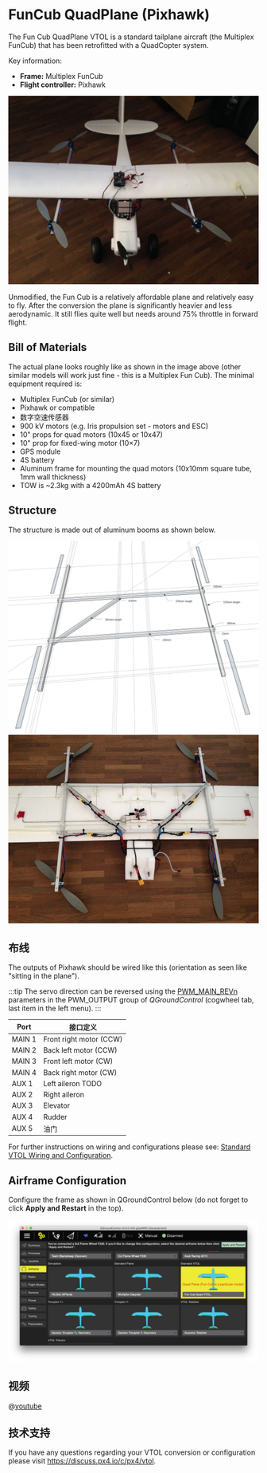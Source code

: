 # FunCub QuadPlane (Pixhawk)

The Fun Cub QuadPlane VTOL is a standard tailplane aircraft (the Multiplex FunCub) that has been retrofitted with a QuadCopter system.

Key information:

- **Frame:** Multiplex FunCub
- **Flight controller:** Pixhawk

![Fun Cub VTOL](../../assets/airframes/vtol/funcub_pixhawk/fun_cub_vtol_complete.jpg)

Unmodified, the Fun Cub is a relatively affordable plane and relatively easy to fly. After the conversion the plane is significantly heavier and less aerodynamic. It still flies quite well but needs around 75% throttle in forward flight.


## Bill of Materials

The actual plane looks roughly like as shown in the image above (other similar models will work just fine - this is a Multiplex Fun Cub). The minimal equipment required is:

- Multiplex FunCub (or similar)
- Pixhawk or compatible
- 数字空速传感器
- 900 kV motors (e.g. Iris propulsion set - motors and ESC)
- 10" props for quad motors (10x45 or 10x47)
- 10" prop for fixed-wing motor (10×7)
- GPS module
- 4S battery
- Aluminum frame for mounting the quad motors (10x10mm square tube, 1mm wall thickness)
- TOW is ~2.3kg with a 4200mAh 4S battery


## Structure

The structure is made out of aluminum booms as shown below.

![quad_frame](../../assets/airframes/vtol/funcub_pixhawk/fun_cub_aluminium_frame_for_vtol.jpg) ![Fun Cub -frame for vtol mounted](../../assets/airframes/vtol/funcub_pixhawk/fun_cub_aluminium_frame_for_vtol_mounted.jpg)

## 布线

The outputs of Pixhawk should be wired like this (orientation as seen like "sitting in the plane").

:::tip
The servo direction can be reversed using the [PWM_MAIN_REVn](../advanced_config/parameter_reference.md#PWM_MAIN_REV1) parameters in the PWM_OUTPUT group of *QGroundControl* (cogwheel tab, last item in the left menu). :::

| Port   | 接口定义                    |
| ------ | ----------------------- |
| MAIN 1 | Front right motor (CCW) |
| MAIN 2 | Back left motor (CCW)   |
| MAIN 3 | Front left motor (CW)   |
| MAIN 4 | Back right motor (CW)   |
| AUX 1  | Left aileron TODO       |
| AUX 2  | Right aileron           |
| AUX 3  | Elevator                |
| AUX 4  | Rudder                  |
| AUX 5  | 油门                      |

For further instructions on wiring and configurations please see: [Standard VTOL Wiring and Configuration](../config_vtol/vtol_quad_configuration.md). <!-- replace with Pixhawk Wiring Quickstart -->

## Airframe Configuration

Configure the frame as shown in QGroundControl below (do not forget to click **Apply and Restart** in the top).

![QCG - Select Fun Cub Quad firmware](../../assets/airframes/vtol/funcub_pixhawk/qgc_firmware_standard_vtol_fun_cub_quad.png)

## 视频

@[youtube](https://youtu.be/4K8yaa6A0ks)


## 技术支持

If you have any questions regarding your VTOL conversion or configuration please visit <https://discuss.px4.io/c/px4/vtol>.

